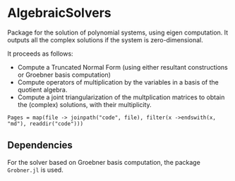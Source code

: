 # AlgebraicSolvers

Package for the solution of polynomial systems, using eigen computation.
It outputs all the complex solutions if the system is zero-dimensional.

It proceeds as follows:

 - Compute a Truncated Normal Form (using either resultant constructions or Groebner basis computation)
 - Compute operators of multiplication by the variables in a basis of the quotient algebra.
 - Compute a joint triangularization of the multplication matrices to obtain the (complex) solutions, with their multiplicity.
 

```@contents
Pages = map(file -> joinpath("code", file), filter(x ->endswith(x, "md"), readdir("code"))) 
```


## Dependencies

For the solver based on Groebner basis computation, the package `Grobner.jl` is used.

